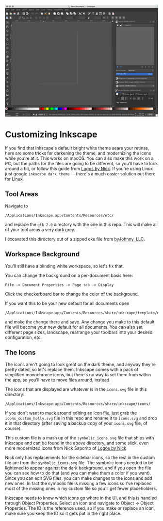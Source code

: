 ![screenshot of Inkscape with a dark theme](inkscape_screenshot.png)

# Customizing Inkscape

If you find that Inkscape's default bright white theme sears your retinas, here are some tricks for darkening the theme, and modernizing the icons while you're at it. This works on macOS. You can also make this work on a PC, but the paths for the files are going to be different, so you'll have to look around a bit, or follow this guide from [Logos by Nick](https://logosbynick.com/how-to-make-inkscape-go-dark/). If you're using Linux just google `inkscape dark theme` -- there's a much easier solution out there for Linux.

## Tool Areas

Navigate to 

```
/Applications/Inkscape.app/Contents/Resources/etc/
```

and replace the `gtk-2.0` directory with the one in this repo. This will make all of your tool areas a very dark grey.  

I excavated this directory out of a zipped exe file from [byJohnny, LLC](http://byjohnny.com/).  

## Workspace Background

You'll still have a blinding white workspace, so let's fix that.

You can change the background on a per-document basis here:

```
File -> Document Properties -> Page tab -> Display
```

Click the checkerboard bar to change the color of the background.

If you want this to be your new default for all documents open

```
/Applications/Inkscape.app/Contents/Resources/share/inkscape/template/default.svg
```

and make the change there and save. Any change you make to this default file will become your new default for all documents. You can also set different page sizes, landscape, rearrange your toolbars into your desired configuration, etc.

## The Icons

The icons aren't going to look great on the dark theme, and anyway they're pretty dated, so let's replace them. Inkscape comes with a pack of simplified monochrome icons, but there's no way to set them from within the app, so you'll have to move files around, instead.

The icons that are displayed are whatever is in the `icons.svg` file in this directory:

```
/Applications/Inkscape.app/Contents/Resources/share/inkscape/icons/
```

If you don't want to muck around editing an icon file, just grab the `icons_custom_holly.svg` file in this repo and rename it to `icons.svg` and drop it in that directory (after saving a backup copy of your `icons.svg` file, of course).

This custom file is a mash up of the `symbolic_icons.svg` file that ships with Inkscape and can be found in the above directory, and some slick, even more modernized icons from Nick Saporito of [Logos by Nick](https://logosbynick.com/new-icons-for-inkscape/).

Nick only has replacements for the sidebar icons, so the rest in the custom file are from the `symbolic_icons.svg` file. The symbolic icons needed to be lightened to appear against the dark background, and if you open the file you can see how to do that (and you can make them a color if you want). Since you can edit SVG files, you can make changes to the icons and add new ones. In fact the symbolic file is missing a few icons so I've replaced most of the missing ones in my custom file so you'll get fewer placeholders.

Inkscape needs to know which icons go where in the UI, and this is handled through Object Properties. Select an icon and navigate to Object -> Object Properties. The ID is the reference used, so if you make or replace an icon, make sure you keep the ID so it gets put in the right place.
